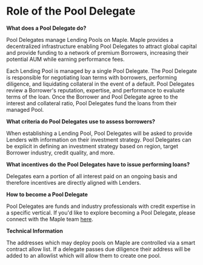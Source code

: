 # Role of the Pool Delegate

**What does a Pool Delegate do?**

Pool Delegates manage Lending Pools on Maple. Maple provides a decentralized infrastructure enabling Pool Delegates to attract global capital and provide funding to a network of premium Borrowers, increasing their potential AUM while earning performance fees.

Each Lending Pool is managed by a single Pool Delegate. The Pool Delegate is responsible for negotiating loan terms with borrowers, performing diligence, and liquidating collateral in the event of a default. Pool Delegates review a Borrower's reputation, expertise, and performance to evaluate terms of the loan. Once the Borrower and Pool Delegate agree to the interest and collateral ratio, Pool Delegates fund the loans from their managed Pool.

**What criteria do Pool Delegates use to assess borrowers?**

When establishing a Lending Pool, Pool Delegates will be asked to provide Lenders with information on their investment strategy. Pool Delegates can be explicit in defining an investment strategy based on region, target Borrower industry, credit quality, and more.

**What incentives do the Pool Delegates have to issue performing loans?**

Delegates earn a portion of all interest paid on an ongoing basis and therefore incentives are directly aligned with Lenders.

**How to become a Pool Delegate**

Pool Delegates are funds and industry professionals with credit expertise in a specific vertical. If you'd like to explore becoming a Pool Delegate, please connect with the Maple team [here](https://maple.finance/contact/#form).

**Technical Information**

The addresses which may deploy pools on Maple are controlled via a smart contract allow list. If a delegate passes due diligence their address will be added to an allowlist which will allow them to create one pool.
